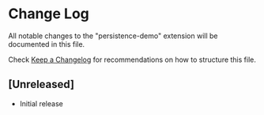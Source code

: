 # Change Log

All notable changes to the "persistence-demo" extension will be documented in this file.

Check [Keep a Changelog](http://keepachangelog.com/) for recommendations on how to structure this file.

## [Unreleased]

- Initial release
